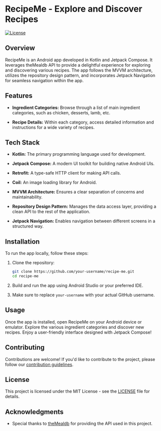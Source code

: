 # RecipeMe - Explore and Discover Recipes

[![License](https://img.shields.io/badge/license-MIT-blue.svg)](LICENSE)

## Overview

RecipeMe is an Android app developed in Kotlin and Jetpack Compose. It leverages theMealdb API to provide a delightful experience for exploring and discovering various recipes. The app follows the MVVM architecture, utilizes the repository design pattern, and incorporates Jetpack Navigation for seamless navigation within the app.

## Features

- **Ingredient Categories:** Browse through a list of main ingredient categories, such as chicken, desserts, lamb, etc.
  
- **Recipe Details:** Within each category, access detailed information and instructions for a wide variety of recipes.

## Tech Stack

- **Kotlin:** The primary programming language used for development.
  
- **Jetpack Compose:** A modern UI toolkit for building native Android UIs.

- **Retrofit:** A type-safe HTTP client for making API calls.

- **Coil:** An image loading library for Android.

- **MVVM Architecture:** Ensures a clear separation of concerns and maintainability.

- **Repository Design Pattern:** Manages the data access layer, providing a clean API to the rest of the application.

- **Jetpack Navigation:** Enables navigation between different screens in a structured way.

## Installation

To run the app locally, follow these steps:

1. Clone the repository:

    ```bash
    git clone https://github.com/your-username/recipe-me.git
    cd recipe-me
    ```

2. Build and run the app using Android Studio or your preferred IDE.

3. Make sure to replace `your-username` with your actual GitHub username.

## Usage

Once the app is installed, open RecipeMe on your Android device or emulator. Explore the various ingredient categories and discover new recipes. Enjoy a user-friendly interface designed with Jetpack Compose!

## Contributing

Contributions are welcome! If you'd like to contribute to the project, please follow our [contribution guidelines](CONTRIBUTING.md).

## License

This project is licensed under the MIT License - see the [LICENSE](LICENSE) file for details.

## Acknowledgments

- Special thanks to [theMealdb](https://www.themealdb.com/) for providing the API used in this project.


